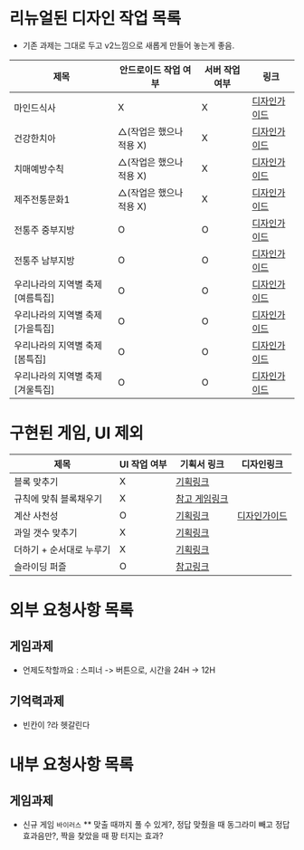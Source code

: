 # 리뉴얼된 디자인 작업 목록
* 기존 과제는 그대로 두고 v2느낌으로 새롭게 만들어 놓는게 좋음.
  
|제목| 안드로이드 작업 여부|서버 작업 여부|링크|   
| ------------- | ------------- |------------- |------------- |   
|마인드식사| X| X |[디자인가이드](https://xd.adobe.com/view/e4f20686-17f5-45ef-b99a-d071582cb24a-b1a1/grid) |  
|건강한치아| △(작업은 했으나 적용 X) | X |[디자인가이드](https://xd.adobe.com/view/ad4cf389-d930-4270-87f2-3692f134cff3-f81f/grid) |       
|치매예방수칙| △(작업은 했으나 적용 X) | X |[디자인가이드](https://xd.adobe.com/view/e0bafd46-78a1-4fdc-958a-1bcfb2a03db6-b5e9/grid) |       
|제주전통문화1| △(작업은 했으나 적용 X) | X | [디자인가이드](https://xd.adobe.com/view/63195204-9b33-4cc9-a061-fe5b00ec2802-364a/grid) |    
|전통주 중부지방| O | O |[디자인가이드](https://xd.adobe.com/view/7613b67f-119f-48a9-8a3a-d68f350224e2-2340/grid) |       
|전통주 남부지방| O | O |[디자인가이드](https://xd.adobe.com/view/46f3a91d-95e3-4a9d-ab55-843ee50eda3a-13a0/grid) |      
|우리나라의 지역별 축제[여름특집]| O | O |[디자인가이드](https://xd.adobe.com/view/4081a756-f78d-4204-8aaf-c662d8b9cd18-15d2/grid) |      
|우리나라의 지역별 축제[가을특집]| O | O |[디자인가이드](https://xd.adobe.com/view/d006d284-d312-4b05-8d45-f22505ab639d-8555/grid) |      
|우리나라의 지역별 축제[봄특집]| O | O |[디자인가이드](https://xd.adobe.com/view/472ebcb8-37a0-498b-8435-cb828e1ab37e-127d/grid) |      
|우리나라의 지역별 축제[겨울특집]| O | O |[디자인가이드](https://xd.adobe.com/view/f5f98f8e-251f-4241-a31f-986f647038f7-a0aa/grid) |      

# 구현된 게임, UI 제외
|제목|UI 작업 여부|기획서 링크|디자인링크|
| ------------- | ------------- | ------------ | ------------ |
|블록 맞추기| X |[기획링크](https://docs.google.com/presentation/d/1BNdB7Q_MhYoDHK85NkXszbYk08NkoKar/edit#slide=id.p1)|   |   
|규칙에 맞춰 블록채우기| X |[참고 게임링크](https://0hh1.com/)  |   |   
|계산 사천성 | O |[기획링크](https://xd.adobe.com/view/c07f8b03-d245-4b01-8bbb-876361293122-952c/grid) | [디자인가이드](https://xd.adobe.com/view/c07f8b03-d245-4b01-8bbb-876361293122-952c/grid)  |    
|과일 갯수 맞추기| X |[기획링크](https://docs.google.com/presentation/d/1mJOgjsUK36A5M9TARbc0cLzTuCm0wqtA/edit#slide=id.p1) |  |   
|더하기 + 순서대로 누루기| X |[기획링크](https://docs.google.com/presentation/d/15DsmU1eEYXOMP2lZfMzNeScvOMQfiEnu/edit#slide=id.p3) |  |   
|슬라이딩 퍼즐| O |[참고링크](https://apkpure.com/kr/slide-puzzle-king/com.mobirix.slidepuzzle) |  |        



# 외부 요청사항 목록
## 게임과제
 * 언제도착할까요 : 스피너 -> 버튼으로, 시간을 24H -> 12H

## 기억력과제
 * 빈칸이 ?라 헷갈린다

# 내부 요청사항 목록
## 게임과제
 * 신규 게임 `바이러스`
    ** 맞출 때까지 풀 수 있게?, 정답 맞췄을 때 동그라미 빼고 정답 효과음만?, 짝을 찾았을 때 팡 터지는 효과?
